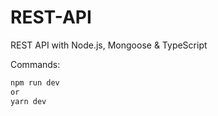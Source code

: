 # REST-API
REST API with Node.js, Mongoose &amp; TypeScript

Commands:
```bash
npm run dev
or 
yarn dev